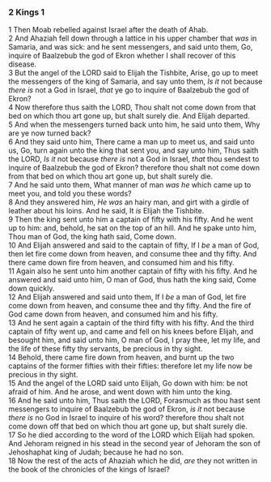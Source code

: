 ### 2 Kings 1

1 Then Moab rebelled against Israel after the death of Ahab.  
2 And Ahaziah fell down through a lattice in his upper chamber that *was* in Samaria, and was sick: and he sent messengers, and said unto them, Go, inquire of Baalzebub the god of Ekron whether I shall recover of this disease.  
3 But the angel of the LORD said to Elijah the Tishbite, Arise, go up to meet the messengers of the king of Samaria, and say unto them, *Is it* not because *there is* not a God in Israel, *that* ye go to inquire of Baalzebub the god of Ekron?  
4 Now therefore thus saith the LORD, Thou shalt not come down from that bed on which thou art gone up, but shalt surely die. And Elijah departed.  
5 And when the messengers turned back unto him, he said unto them, Why are ye now turned back?  
6 And they said unto him, There came a man up to meet us, and said unto us, Go, turn again unto the king that sent you, and say unto him, Thus saith the LORD, *Is it* not because *there is* not a God in Israel, *that* thou sendest to inquire of Baalzebub the god of Ekron? therefore thou shalt not come down from that bed on which thou art gone up, but shalt surely die.  
7 And he said unto them, What manner of man *was he* which came up to meet you, and told you these words?  
8 And they answered him, *He was* an hairy man, and girt with a girdle of leather about his loins. And he said, It *is* Elijah the Tishbite.  
9 Then the king sent unto him a captain of fifty with his fifty. And he went up to him: and, behold, he sat on the top of an hill. And he spake unto him, Thou man of God, the king hath said, Come down.  
10 And Elijah answered and said to the captain of fifty, If I *be* a man of God, then let fire come down from heaven, and consume thee and thy fifty. And there came down fire from heaven, and consumed him and his fifty.  
11 Again also he sent unto him another captain of fifty with his fifty. And he answered and said unto him, O man of God, thus hath the king said, Come down quickly.  
12 And Elijah answered and said unto them, If I *be* a man of God, let fire come down from heaven, and consume thee and thy fifty. And the fire of God came down from heaven, and consumed him and his fifty.  
13 And he sent again a captain of the third fifty with his fifty. And the third captain of fifty went up, and came and fell on his knees before Elijah, and besought him, and said unto him, O man of God, I pray thee, let my life, and the life of these fifty thy servants, be precious in thy sight.  
14 Behold, there came fire down from heaven, and burnt up the two captains of the former fifties with their fifties: therefore let my life now be precious in thy sight.  
15 And the angel of the LORD said unto Elijah, Go down with him: be not afraid of him. And he arose, and went down with him unto the king.  
16 And he said unto him, Thus saith the LORD, Forasmuch as thou hast sent messengers to inquire of Baalzebub the god of Ekron, *is it* not because *there is* no God in Israel to inquire of his word? therefore thou shalt not come down off that bed on which thou art gone up, but shalt surely die.  
17 So he died according to the word of the LORD which Elijah had spoken. And Jehoram reigned in his stead in the second year of Jehoram the son of Jehoshaphat king of Judah; because he had no son.  
18 Now the rest of the acts of Ahaziah which he did, *are* they not written in the book of the chronicles of the kings of Israel?  

